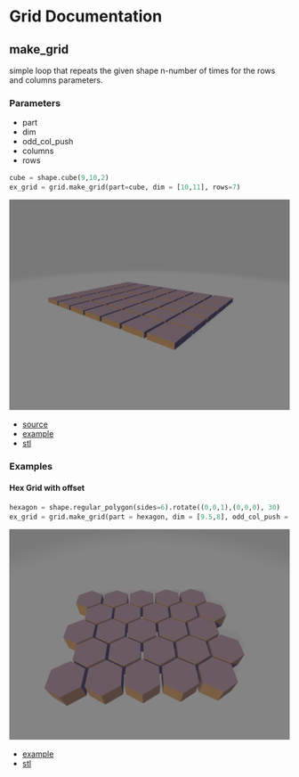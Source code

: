 # Grid Documentation

## make_grid
simple loop that repeats the given shape n-number of times for the rows and columns parameters.

### Parameters
* part
* dim
* odd_col_push
* columns
* rows

``` python
cube = shape.cube(9,10,2)
ex_grid = grid.make_grid(part=cube, dim = [10,11], rows=7)
```

![](image/grid/01.png)<br />

* [source](../src/cadqueryhelper/grid.py)
* [example](../example/exampleGrid.py)
* [stl](../out/grid.stl)

### Examples

#### Hex Grid with offset
``` python
hexagon = shape.regular_polygon(sides=6).rotate((0,0,1),(0,0,0), 30)
ex_grid = grid.make_grid(part = hexagon, dim = [9.5,8], odd_col_push = [4.7,0])
```

![](image/grid/03.png)<br />

* [example](../example/hexagonGrid.py)
* [stl](../out/hexgrid.stl)
